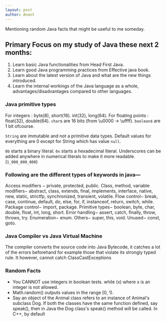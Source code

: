```yaml
---
layout: post
author: Anant
---
```


Mentioning random Java facts that might be useful to me someday.

## Primary Focus on my study of Java these next 2 months:
<ol>
<li>Learn basic Java functionalities from Head First Java.</li>
<li>Learn good Java programming practices from Effective java book.</li>
<li>Learn about the latest version of Java and what are the new things introduced.</li>
<li>Learn the internal workings of the Java language as a whole, advantages/disadvantages compared to other languages.</li>
</ol>

### Java primitive types
For integers : byte(8), short(16). int(32), long(64).
For floating points : float(32), double(64).
`char`s are 16 bits (from \u0000 -> \uffff).
`boolean`s are 1 bit ofcourse.

`String` are immutable and not a primitive data types. 
Default values for everything are 0 except for String which has value `null`.

`0b` starts a binary literal. `0x` starts a hexadecimal literal. Underscores can be added anywhere in numerical literals to make it more readable. (`1_000_000_000`)

### Following are the different types of keywords in java—

Access modifiers − private, protected, public.
Class, method, variable modifiers− abstract, class, extends, final, implements, interface, native, new, static, strictfp, synchronized, transient, volatile.
Flow control− break, case, continue, default, do, else, for, if, instanceof, return, switch, while.
Package control− import, package.
Primitive types− boolean, byte, char, double, float, int, long, short.
Error handling− assert, catch, finally, throw, throws, try.
Enumeration− enum.
Others− super, this, void.
Unused− const, goto.

### Java Compiler vs Java Virtual Machine
The compiler converts the source code into Java Bytecode, it catches a lot of the errors beforehand for example those that violate its strongly typed rule. It however, cannot catch ClassCastExceptions

### Random Facts
<ul>
    <li> 
        You CANNOT use integers in boolean tests. while (x) where x is an integer is not allowed.
    </li>
    <li>
        Math.random() outputs values in the range [0, 1).
    </li>
    <li> 
        Say an object of the Animal class refers to an instance of Animal's subclass Dog. If both the classes have the same function defined, say speak(), then in Java the Dog class's speak() method will be called. In C++, by default 
    </li>
</ul> 